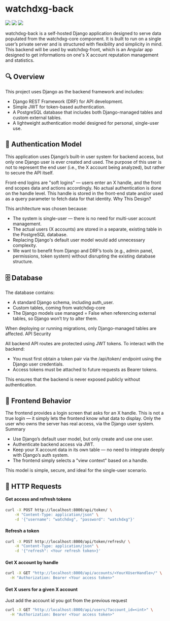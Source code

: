 # watchdxg-back

[![](https://img.shields.io/static/v1?label=Platform&message=Linux%20%7C%20macOS&color=deeppink)](#) [![](https://img.shields.io/static/v1?label=Python&message=v3.12&color=blue)](#) [![](https://img.shields.io/static/v1?label=Django&message=v5.2.1&color=coral)](#)

watchdxg-back is a self-hosted Django application designed to serve data populated from the watchdxg-core component. It is built to run on a single user’s private server and is structured with flexibility and simplicity in mind. This backend will be used by watchdxg-front, which is an Angular app designed to get informations on one's X account reputation management and statistics.

## 🔍 Overview

This project uses Django as the backend framework and includes:

- Django REST Framework (DRF) for API development.
- Simple JWT for token-based authentication.
- A PostgreSQL database that includes both Django-managed tables and custom external tables.
- A lightweight authentication model designed for personal, single-user use.

## 👤 Authentication Model

This application uses Django’s built-in user system for backend access, but only one Django user is ever created and used. The purpose of this user is not to represent the end user (i.e., the X account being analyzed), but rather to secure the API itself.

Front-end logins are "soft logins" — users enter an X handle, and the front end scopes data and actions accordingly. No actual authentication is done on the handle level. This handle is stored in the front-end state and/or used as a query parameter to fetch data for that identity.
Why This Design?

This architecture was chosen because:

- The system is single-user — there is no need for multi-user account management.
- The actual users (X accounts) are stored in a separate, existing table in the PostgreSQL database.
- Replacing Django's default user model would add unnecessary complexity.
- We want to benefit from Django and DRF’s tools (e.g., admin panel, permissions, token system) without disrupting the existing database structure.

## 🗄️ Database

The database contains:

- A standard Django schema, including auth_user.
- Custom tables, coming from watchdxg-core
- The Django models use managed = False when referencing external tables, so Django won’t try to alter them.

When deploying or running migrations, only Django-managed tables are affected.
API Security

All backend API routes are protected using JWT tokens. To interact with the backend:

- You must first obtain a token pair via the /api/token/ endpoint using the Django user credentials.
- Access tokens must be attached to future requests as Bearer tokens.

This ensures that the backend is never exposed publicly without authentication.
## 🤔 Frontend Behavior

The frontend provides a login screen that asks for an X handle. This is not a true login — it simply lets the frontend know what data to display. Only the user who owns the server has real access, via the Django user system.
Summary

- Use Django’s default user model, but only create and use one user.
- Authenticate backend access via JWT.
- Keep your X account data in its own table — no need to integrate deeply with Django’s auth system.
- The frontend simply selects a "view context" based on a handle.

This model is simple, secure, and ideal for the single-user scenario.


## 🚟 HTTP Requests

#### Get access and refresh tokens
```bash
curl -X POST http://localhost:8000/api/token/ \
    -H "Content-Type: application/json" \
    -d '{"username": "watchdxg", "password": "watchdxg"}'
```

#### Refresh a token
```bash
curl -X POST http://localhost:8000/api/token/refresh/ \
    -H "Content-Type: application/json" \
    -d '{"refresh": <Your refresh token>}'
```

#### Get X account by handle
```bash
curl -X GET "http://localhost:8000/api/accounts/<YourXUserHandle>/" \
  -H "Authorization: Bearer <Your access token>"
```

#### Get X users for a given X account

Just add the account id you got from the previous request
```bash
curl -X GET "http://localhost:8000/api/users/?account_id=<int>" \
  -H "Authorization: Bearer <Your access token>"
```